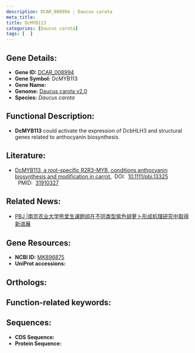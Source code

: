 ```yaml
---
description: DCAR_008994 ; Daucus carota
meta_title:
title: DcMYB113
categories: [Daucus carota]
tags: [  ]
---
```


## Gene Details:
- **Gene ID:**	[DCAR_008994]()
- **Gene Symbol:** DcMYB113
- **Gene Name:** 
- **Genome:** [Daucus carota v2.0]()
- **Species:** *Daucus carota*

## Functional Description:
   -  **DcMYB113** could activate the expression of DcbHLH3 and structural genes related to anthocyanin biosynthesis.

## Literature:
   - [DcMYB113, a root-specific R2R3-MYB, conditions anthocyanin biosynthesis and modification in carrot.]( https://onlinelibrary.wiley.com/doi/10.1111/pbi.13325)&nbsp;&nbsp;DOI:&nbsp;&nbsp;[10.1111/pbi.13325 ](https://onlinelibrary.wiley.com/doi/10.1111/pbi.13325)&nbsp;&nbsp;PMID:&nbsp;&nbsp;[31910327](https://pubmed.ncbi.nlm.nih.gov/31910327/)

## Related News:
   - [PBJ |南京农业大学熊爱生课题组在不同类型紫色胡萝卜形成机理研究中取得新进展](https://mp.weixin.qq.com/s?__biz=Mzg3MDEwNDEyMg==&mid=2247486860&idx=1&sn=6193f44b68387de5e8243a562a72055d&chksm=ce93a0d9f9e429cf6c1b046a0e9bb2da1573e78ddf86b8955f450cd260e0d39beec98b95ae44&scene=27#wechat_redirect)

## Gene Resources:
- **NCBI ID:** [MK896875](https://www.ncbi.nlm.nih.gov/gene/?term=MK896875)
- **UniProt accessions:** [](https://www.uniprot.org/uniprotkb//entry)

## Orthologs:


## Function-related keywords:


## Sequences:
- **CDS Sequence:**
- **Protein Sequence:**
